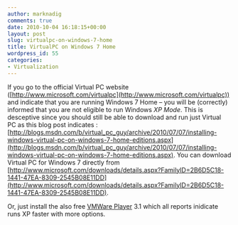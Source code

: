 ```yaml
---
author: marknadig
comments: true
date: 2010-10-04 16:18:15+00:00
layout: post
slug: virtualpc-on-windows-7-home
title: VirtualPC on Windows 7 Home
wordpress_id: 55
categories:
- Virtualization
---
```


If you go to the official Virtual PC website ([http://www.microsoft.com/virtualpc](http://www.microsoft.com/virtualpc)) and indicate that you are running Windows 7 Home – you will be (correctly) informed that you are not eligible to run Windows _XP Mode_. This is desceptive since you should still be able to download and run just Virtual PC as this blog post indicates : [http://blogs.msdn.com/b/virtual_pc_guy/archive/2010/07/07/installing-windows-virtual-pc-on-windows-7-home-editions.aspx](http://blogs.msdn.com/b/virtual_pc_guy/archive/2010/07/07/installing-windows-virtual-pc-on-windows-7-home-editions.aspx). You can download Virtual PC for Windows 7 directly from [http://www.microsoft.com/downloads/details.aspx?FamilyID=2B6D5C18-1441-47EA-8309-2545B08E11DD](http://www.microsoft.com/downloads/details.aspx?FamilyID=2B6D5C18-1441-47EA-8309-2545B08E11DD).

Or, just install the also free [VMWare Player](http://www.vmware.com/products/player/) 3.1 which all reports inidicate runs XP faster with more options.
